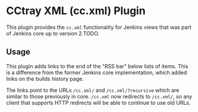 # CCtray XML (cc.xml) Plugin

This plugin provides the `cc.xml` functionality for Jenkins views that was part of Jenkins core up to version 2.TODO.

## Usage

This plugin adds links to the end of the "RSS bar" below lists of items.
This is a difference from the former Jenkins core implementation, which added links on the builds history page.

The links point to the URLs `/cc.xml/` and `/cc.xml/?recursive` which are similar to those previously in core.
`/cc.xml` now redirects to `/cc.xml/`, so any client that supports HTTP redirects will be able to continue to use old URLs.
